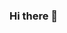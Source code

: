### Hi there 👋

<!--
**Nours42/Nours42** is a ✨ _special_ ✨ repository because its `README.md` (this file) appears on your GitHub profile.

Here are some ideas to get you started:

- 🔭 I’m currently working on ft_transcendence
- 🌱 I’m currently learning NestJS
- 👯 I’m looking to collaborate on ft_irc
- 💬 Ask me about my career or my rpg book
- 📫 How to reach me: destannes point sebastien at proton point me
- 😄 Pronouns: il/he
- ⚡ Fun fact: you can't be pink like a flamingo while eating kilotons of shrimp...
